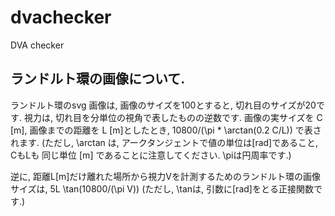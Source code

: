 # dvachecker
DVA checker



## ランドルト環の画像について.

ランドルト環のsvg 画像は, 画像のサイズを100とすると, 切れ目のサイズが20です.
視力は, 切れ目を分単位の視角で表したものの逆数です.
画像の実サイズを C [m], 画像までの距離を L [m]としたとき,
10800/(\pi * \arctan(0.2 C/L))
で表されます.
(ただし, \arctan は, アークタンジェントで値の単位は[rad]であること, CもLも 同じ単位 [m] であることに注意してください. \piは円周率です.)

逆に, 距離L[m]だけ離れた場所から視力Vを計測するためのランドルト環の画像サイズは,
5L \tan(10800/(\pi V))
(ただし, \tanは, 引数に[rad]をとる正接関数です.)